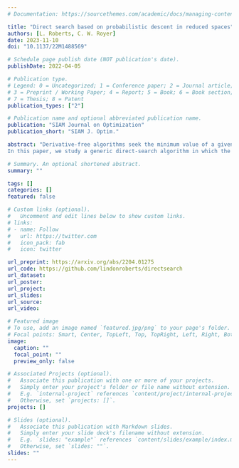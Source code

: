 ```yaml
---
# Documentation: https://sourcethemes.com/academic/docs/managing-content/

title: "Direct search based on probabilistic descent in reduced spaces"
authors: [L. Roberts, C. W. Royer]
date: 2023-11-10
doi: "10.1137/22M1488569"

# Schedule page publish date (NOT publication's date).
publishDate: 2022-04-05

# Publication type.
# Legend: 0 = Uncategorized; 1 = Conference paper; 2 = Journal article;
# 3 = Preprint / Working Paper; 4 = Report; 5 = Book; 6 = Book section;
# 7 = Thesis; 8 = Patent
publication_types: ["2"]

# Publication name and optional abbreviated publication name.
publication: "SIAM Journal on Optimization"
publication_short: "SIAM J. Optim."

abstract: "Derivative-free algorithms seek the minimum value of a given objective function without using any derivative information. The performance of these methods often worsen as the dimension increases, a phenomenon predicted by their worst-case complexity guarantees. Nevertheless, recent algorithmic proposals have shown that incorporating randomization into otherwise deterministic frameworks could alleviate this effect for direct-search methods. The best guarantees and practical performance are obtained when employing a random vector and its negative, which amounts to drawing directions in a random one-dimensional subspace. Unlike for other derivative-free schemes, however, the properties of these subspaces have not been exploited.
In this paper, we study a generic direct-search algorithm in which the polling directions are defined using random subspaces. Complexity guarantees for such an approach are derived thanks to probabilistic properties related to both the subspaces and the directions used within these subspaces. By leveraging results on random subspace embeddings and sketching matrices, we show that better complexity bounds are obtained for randomized instances of our framework. A numerical investigation confirms the benefit of randomization, particularly when done in subspaces, when solving problems of moderately large dimension."

# Summary. An optional shortened abstract.
summary: ""

tags: []
categories: []
featured: false

# Custom links (optional).
#   Uncomment and edit lines below to show custom links.
# links:
# - name: Follow
#   url: https://twitter.com
#   icon_pack: fab
#   icon: twitter

url_preprint: https://arxiv.org/abs/2204.01275
url_code: https://github.com/lindonroberts/directsearch
url_dataset:
url_poster:
url_project:
url_slides:
url_source:
url_video:

# Featured image
# To use, add an image named `featured.jpg/png` to your page's folder. 
# Focal points: Smart, Center, TopLeft, Top, TopRight, Left, Right, BottomLeft, Bottom, BottomRight.
image:
  caption: ""
  focal_point: ""
  preview_only: false

# Associated Projects (optional).
#   Associate this publication with one or more of your projects.
#   Simply enter your project's folder or file name without extension.
#   E.g. `internal-project` references `content/project/internal-project/index.md`.
#   Otherwise, set `projects: []`.
projects: []

# Slides (optional).
#   Associate this publication with Markdown slides.
#   Simply enter your slide deck's filename without extension.
#   E.g. `slides: "example"` references `content/slides/example/index.md`.
#   Otherwise, set `slides: ""`.
slides: ""
---
```

